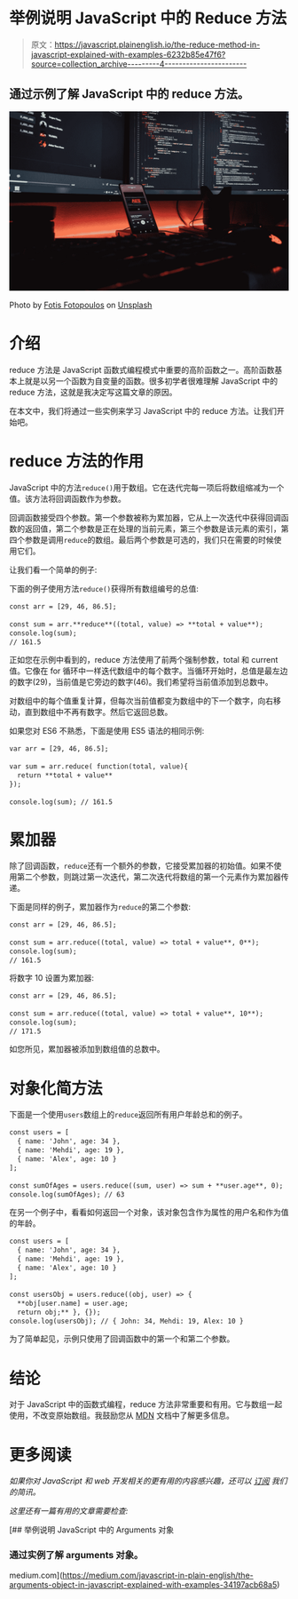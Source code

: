 # 举例说明 JavaScript 中的 Reduce 方法

> 原文：<https://javascript.plainenglish.io/the-reduce-method-in-javascript-explained-with-examples-6232b85e47f6?source=collection_archive---------4----------------------->

## 通过示例了解 JavaScript 中的 reduce 方法。

![](img/b84042285b2ab74aaa14e9bedef91b57.png)

Photo by [Fotis Fotopoulos](https://unsplash.com/@ffstop?utm_source=medium&utm_medium=referral) on [Unsplash](https://unsplash.com?utm_source=medium&utm_medium=referral)

# 介绍

reduce 方法是 JavaScript 函数式编程模式中重要的高阶函数之一。高阶函数基本上就是以另一个函数为自变量的函数。很多初学者很难理解 JavaScript 中的 reduce 方法，这就是我决定写这篇文章的原因。

在本文中，我们将通过一些实例来学习 JavaScript 中的 reduce 方法。让我们开始吧。

# reduce 方法的作用

JavaScript 中的方法`reduce()`用于数组。它在迭代完每一项后将数组缩减为一个值。该方法将回调函数作为参数。

回调函数接受四个参数。第一个参数被称为累加器，它从上一次迭代中获得回调函数的返回值，第二个参数是正在处理的当前元素，第三个参数是该元素的索引，第四个参数是调用`reduce`的数组。最后两个参数是可选的，我们只在需要的时候使用它们。

让我们看一个简单的例子:

下面的例子使用方法`reduce()`获得所有数组编号的总值:

```
const arr = [29, 46, 86.5];

const sum = arr.**reduce**((total, value) => **total + value**);
console.log(sum);
// 161.5
```

正如您在示例中看到的，reduce 方法使用了前两个强制参数，total 和 current 值。它像在 for 循环中一样迭代数组中的每个数字。当循环开始时，总值是最左边的数字(29)，当前值是它旁边的数字(46)。我们希望将当前值添加到总数中。

对数组中的每个值重复计算，但每次当前值都变为数组中的下一个数字，向右移动，直到数组中不再有数字。然后它返回总数。

如果您对 ES6 不熟悉，下面是使用 ES5 语法的相同示例:

```
var arr = [29, 46, 86.5]; 

var sum = arr.reduce( function(total, value){
  return **total + value**
});

console.log(sum); // 161.5
```

# 累加器

除了回调函数，`reduce`还有一个额外的参数，它接受累加器的初始值。如果不使用第二个参数，则跳过第一次迭代，第二次迭代将数组的第一个元素作为累加器传递。

下面是同样的例子，累加器作为`reduce`的第二个参数:

```
const arr = [29, 46, 86.5];

const sum = arr.reduce((total, value) => total + value**, 0**);
console.log(sum);
// 161.5
```

将数字 10 设置为累加器:

```
const arr = [29, 46, 86.5];

const sum = arr.reduce((total, value) => total + value**, 10**);
console.log(sum);
// 171.5
```

如您所见，累加器被添加到数组值的总数中。

# 对象化简方法

下面是一个使用`users`数组上的`reduce`返回所有用户年龄总和的例子。

```
const users = [
  { name: 'John', age: 34 },
  { name: 'Mehdi', age: 19 },
  { name: 'Alex', age: 10 }
];

const sumOfAges = users.reduce((sum, user) => sum + **user.age**, 0);
console.log(sumOfAges); // 63
```

在另一个例子中，看看如何返回一个对象，该对象包含作为属性的用户名和作为值的年龄。

```
const users = [
  { name: 'John', age: 34 },
  { name: 'Mehdi', age: 19 },
  { name: 'Alex', age: 10 }
];

const usersObj = users.reduce((obj, user) => {
  **obj[user.name] = user.age;
  return obj;** }, {});
console.log(usersObj); // { John: 34, Mehdi: 19, Alex: 10 }
```

为了简单起见，示例只使用了回调函数中的第一个和第二个参数。

# 结论

对于 JavaScript 中的函数式编程，reduce 方法非常重要和有用。它与数组一起使用，不改变原始数组。我鼓励您从 [MDN](https://developer.mozilla.org/en-US/docs/Web/JavaScript/Reference/Global_Objects/Array/reduce) 文档中了解更多信息。

# 更多阅读

*如果你对 JavaScript 和 web 开发相关的更有用的内容感兴趣，还可以* [*订阅*](https://exciting-musician-9042.ck.page/60477323b8) *我们的简讯。*

*这里还有一篇有用的文章需要检查:*

[](https://medium.com/javascript-in-plain-english/the-arguments-object-in-javascript-explained-with-examples-34197acb68a5) [## 举例说明 JavaScript 中的 Arguments 对象

### 通过实例了解 arguments 对象。

medium.com](https://medium.com/javascript-in-plain-english/the-arguments-object-in-javascript-explained-with-examples-34197acb68a5)
